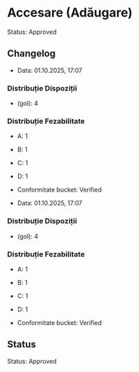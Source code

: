# Accesare (Adăugare)

Status: Approved

## Changelog

- Data: 01.10.2025, 17:07

### Distribuție Dispoziții
- (gol): 4

### Distribuție Fezabilitate
- A: 1
- B: 1
- C: 1
- D: 1

- Conformitate bucket: Verified


- Data: 01.10.2025, 17:07

### Distribuție Dispoziții
- (gol): 4

### Distribuție Fezabilitate
- A: 1
- B: 1
- C: 1
- D: 1

- Conformitate bucket: Verified




## Status

Status: Approved